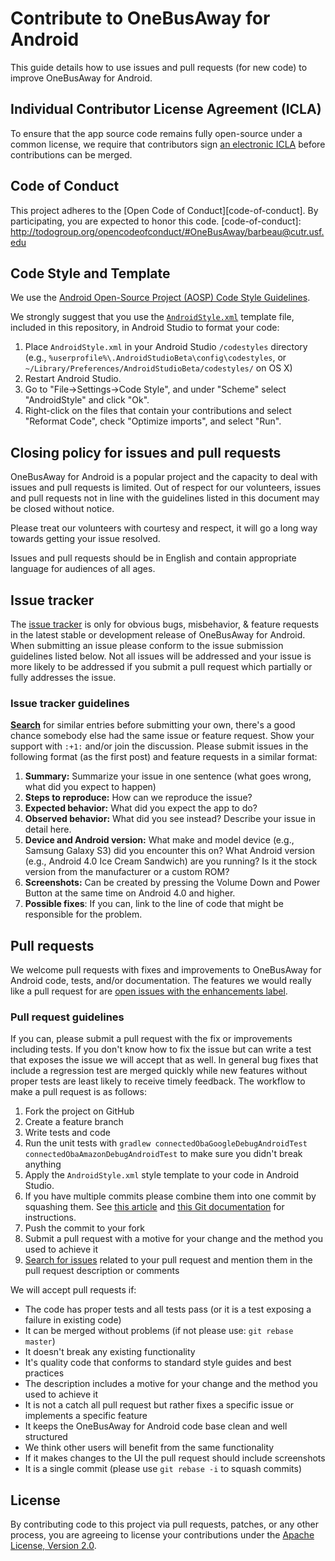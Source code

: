# Contribute to OneBusAway for Android

This guide details how to use issues and pull requests (for new code) to improve OneBusAway for Android.

## Individual Contributor License Agreement (ICLA)

To ensure that the app source code remains fully open-source under a common license, we require that contributors sign [an electronic ICLA](https://docs.google.com/forms/d/12jV-ByyN186MuPotMvxJtNKtSaGGTnEHm8rXomM2bm4/viewform) before contributions can be merged.

## Code of Conduct

This project adheres to the [Open Code of Conduct][code-of-conduct]. By participating, you are expected to honor this code.
[code-of-conduct]: http://todogroup.org/opencodeofconduct/#OneBusAway/barbeau@cutr.usf.edu

## Code Style and Template

We use the [Android Open-Source Project (AOSP) Code Style Guidelines](http://source.android.com/source/code-style.html).

We strongly suggest that you use the [`AndroidStyle.xml`](/AndroidStyle.xml) template file, included in this repository, in Android Studio to format your code:

1. Place `AndroidStyle.xml` in your Android Studio `/codestyles` directory (e.g., `%userprofile%\.AndroidStudioBeta\config\codestyles`, or `~/Library/Preferences/AndroidStudioBeta/codestyles/` on OS X)
2. Restart Android Studio.
3. Go to "File->Settings->Code Style", and under "Scheme" select "AndroidStyle" and click "Ok".
4. Right-click on the files that contain your contributions and select "Reformat Code", check "Optimize imports", and select "Run".

## Closing policy for issues and pull requests

OneBusAway for Android is a popular project and the capacity to deal with issues and pull requests is limited. Out of respect for our volunteers, issues and pull requests not in line with the guidelines listed in this document may be closed without notice.

Please treat our volunteers with courtesy and respect, it will go a long way towards getting your issue resolved.

Issues and pull requests should be in English and contain appropriate language for audiences of all ages.

## Issue tracker

The [issue tracker](https://github.com/OneBusAway/onebusaway-android/issues) is only for obvious bugs, misbehavior, & feature requests in the latest stable or development release of OneBusAway for Android. When submitting an issue please conform to the issue submission guidelines listed below. Not all issues will be addressed and your issue is more likely to be addressed if you submit a pull request which partially or fully addresses the issue.

### Issue tracker guidelines

**[Search](https://github.com/OneBusAway/onebusaway-android/search?q=&ref=cmdform&type=Issues)** for similar entries before submitting your own, there's a good chance somebody else had the same issue or feature request. Show your support with `:+1:` and/or join the discussion. Please submit issues in the following format (as the first post) and feature requests in a similar format:

1. **Summary:** Summarize your issue in one sentence (what goes wrong, what did you expect to happen)
2. **Steps to reproduce:** How can we reproduce the issue?
3. **Expected behavior:** What did you expect the app to do?
4. **Observed behavior:** What did you see instead?  Describe your issue in detail here.
5. **Device and Android version:** What make and model device (e.g., Samsung Galaxy S3) did you encounter this on?  What Android version (e.g., Android 4.0 Ice Cream Sandwich) are you running?  Is it the stock version from the manufacturer or a custom ROM?
5. **Screenshots:** Can be created by pressing the Volume Down and Power Button at the same time on Android 4.0 and higher.
6. **Possible fixes**: If you can, link to the line of code that might be responsible for the problem.

## Pull requests

We welcome pull requests with fixes and improvements to OneBusAway for Android code, tests, and/or documentation. The features we would really like a pull request for are [open issues with the enhancements label](https://github.com/OneBusAway/onebusaway-android/issues?labels=enhancement&page=1&state=open).

### Pull request guidelines

If you can, please submit a pull request with the fix or improvements including tests. If you don't know how to fix the issue but can write a test that exposes the issue we will accept that as well. In general bug fixes that include a regression test are merged quickly while new features without proper tests are least likely to receive timely feedback. The workflow to make a pull request is as follows:

1. Fork the project on GitHub
2. Create a feature branch
3. Write tests and code
4. Run the unit tests with `gradlew connectedObaGoogleDebugAndroidTest connectedObaAmazonDebugAndroidTest` to make sure you didn't break anything
5. Apply the `AndroidStyle.xml` style template to your code in Android Studio.
6. If you have multiple commits please combine them into one commit by squashing them.  See [this article](http://eli.thegreenplace.net/2014/02/19/squashing-github-pull-requests-into-a-single-commit) and [this Git documentation](http://git-scm.com/book/en/Git-Tools-Rewriting-History#Squashing-Commits) for instructions.
7. Push the commit to your fork
8. Submit a pull request with a motive for your change and the method you used to achieve it
9. [Search for issues](https://github.com/OneBusAway/onebusaway-android/search?q=&ref=cmdform&type=Issues) related to your pull request and mention them in the pull request description or comments

We will accept pull requests if:

* The code has proper tests and all tests pass (or it is a test exposing a failure in existing code)
* It can be merged without problems (if not please use: `git rebase master`)
* It doesn't break any existing functionality
* It's quality code that conforms to standard style guides and best practices
* The description includes a motive for your change and the method you used to achieve it
* It is not a catch all pull request but rather fixes a specific issue or implements a specific feature
* It keeps the OneBusAway for Android code base clean and well structured
* We think other users will benefit from the same functionality
* If it makes changes to the UI the pull request should include screenshots
* It is a single commit (please use `git rebase -i` to squash commits)

## License

By contributing code to this project via pull requests, patches, or any other process, you are agreeing to license your contributions under the [Apache License, Version 2.0](http://www.apache.org/licenses/LICENSE-2.0.html).
